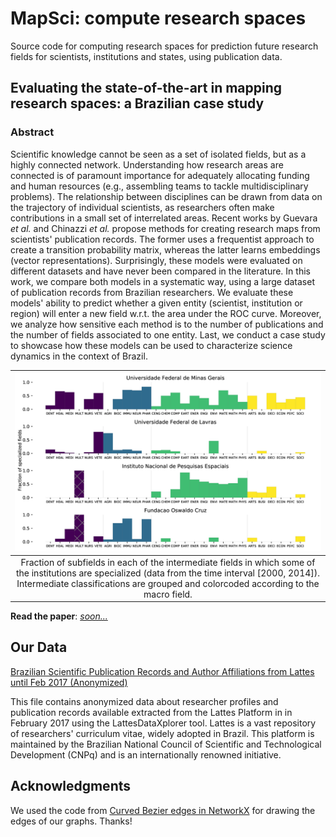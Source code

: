 # MapSci: compute research spaces
Source code for computing research spaces for prediction future research fields for scientists, institutions and states, using publication data.

## Evaluating the state-of-the-art in mapping research spaces: a Brazilian case study

### Abstract

Scientific knowledge cannot be seen as a set of isolated fields, but as a highly connected network. Understanding how research areas are connected is of paramount importance for adequately allocating funding and human resources (e.g., assembling teams to tackle multidisciplinary problems). The relationship between disciplines can be drawn from data on the trajectory of individual scientists, as researchers often make contributions in a small set of interrelated areas. Recent works by Guevara *et al.* and Chinazzi *et al.* propose methods for creating research maps from scientists' publication records. The former uses a frequentist approach to create a transition probability matrix, whereas the latter learns embeddings (vector representations). Surprisingly, these models were evaluated on different datasets and have never been compared in the literature. In this work, we compare both models in a systematic way, using a large dataset of publication records from Brazilian researchers. We evaluate these models' ability to predict whether a given entity (scientist, institution or region) will enter a new field w.r.t. the area under the ROC curve. Moreover, we analyze how sensitive each method is to the number of publications and the number of fields associated to one entity. Last, we conduct a case study to showcase how these models can be used to characterize science dynamics in the context of Brazil.

|![subfields](Figures/tiff/Fig4.tif)|
|:-----:|
|Fraction of subfields in each of the intermediate fields in which some of the institutions are specialized (data from the time interval [2000, 2014]). Intermediate classifications are grouped and colorcoded according to the macro field.|

**Read the paper**: [*soon...*]()

## Our Data

[Brazilian Scientific Publication Records and Author Affiliations from Lattes until Feb 2017 (Anonymized)](https://zenodo.org/record/4288583)

This file contains anonymized data about researcher profiles and publication records available extracted from the Lattes Platform in in February 2017 using the LattesDataXplorer tool. Lattes is a vast repository of researchers' curriculum vitae, widely adopted in Brazil. This platform is maintained by the Brazilian National Council of Scientific and Technological Development (CNPq) and is an internationally renowned initiative.

## Acknowledgments

We used the code from [Curved Bezier edges in NetworkX](https://github.com/beyondbeneath/bezier-curved-edges-networkx) for drawing the edges of our graphs. Thanks!
